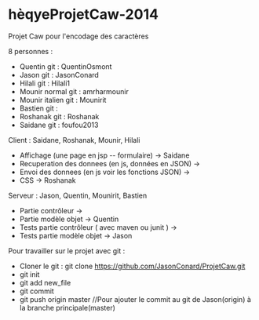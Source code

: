 hèqyeProjetCaw-2014
==============

Projet Caw pour l'encodage des caractères

8 personnes : 
- Quentin git : QuentinOsmont
- Jason git : JasonConard
- Hilali git : Hilali1
- Mounir normal git : amrharmounir 
- Mounir italien git : Mounirit
- Bastien git : 
- Roshanak git : Roshanak
- Saidane git : foufou2013


Client : Saidane, Roshanak, Mounir, Hilali
- Affichage (une page en jsp -- formulaire) -> Saidane
- Recuperation des donnees (en js, données en JSON) ->
- Envoi des donnees (en js voir les fonctions JSON) ->
- CSS -> Roshanak


Serveur : Jason, Quentin, Mounirit, Bastien
- Partie contrôleur -> 
- Partie modèle objet -> Quentin
- Tests partie contrôleur ( avec maven ou junit ) ->
- Tests partie modèle objet -> Jason

Pour travailler sur le projet avec git :
- Cloner le git : git clone https://github.com/JasonConard/ProjetCaw.git
- git init 
- git add new_file
- git commit
- git push origin master //Pour ajouter le commit au git de Jason(origin) à la branche principale(master)
